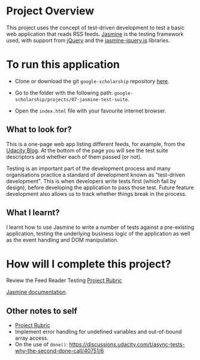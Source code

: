 
# Project Overview

This project uses the concept of test-driven development to test a basic web application that reads RSS feeds. [Jasmine](http://jasmine.github.io/) is the testing framework used, with support from [jQuery]() and the [jasmine-jquery.js]() libraries.

# To run this application

  - Clone or download the git `google-scholarship` repository [here](https://github.com/DayTimeChunks/google-scholarship/archive/master.zip).

  - Go to the folder with the following path: `google-scholarship/projects/07-jasmine-test-suite`.

  - Open the `index.html` file with your favourite internet browser.

## What to look for?

This is a one-page web app listing different feeds, for example, from the [Udacity Blog](http://blog.udacity.com/feed). At the bottom of the page you will see the test suite descriptors and whether each of them passed (or not).

Testing is an important part of the development process and many organisations practice a standard of development known as "test-driven development". This is when developers write tests first (which fail by design), before developing the application to pass those test. Future feature development also allows us to track whether things break in the process.

## What I learnt?

I learnt how to use Jasmine to write a number of tests against a pre-existing application, testing the underlying business logic of the application as well as the event handling and DOM manipulation.

# How will I complete this project?

Review the Feed Reader Testing [Project Rubric](https://review.udacity.com/#!/projects/3442558598/rubric)

[Jasmine documentation](http://jasmine.github.io).

## Other notes to self

- [Project Rubric](https://review.udacity.com/#!/rubrics/18/view)
- Implement error handling for undefined variables and out-of-bound array access.
- On the use of `done()`: https://discussions.udacity.com/t/async-tests-why-the-second-done-call/40751/6
